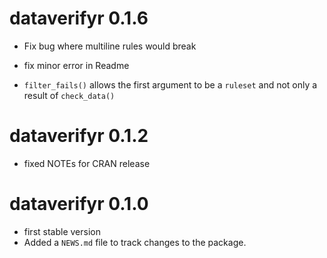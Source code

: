 # dataverifyr 0.1.6

* Fix bug where multiline rules would break

* fix minor error in Readme
* `filter_fails()` allows the first argument to be a `ruleset` and not only a result of `check_data()`

# dataverifyr 0.1.2

* fixed NOTEs for CRAN release

# dataverifyr 0.1.0

* first stable version
* Added a `NEWS.md` file to track changes to the package.

